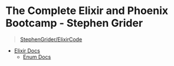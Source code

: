 # The Complete Elixir and Phoenix Bootcamp - Stephen Grider

> [StephenGrider/ElixirCode](https://github.com/StephenGrider/ElixirCode)

- [Elixir Docs](https://hexdocs.pm/elixir/Kernel.html)
  - [Enum Docs](https://hexdocs.pm/elixir/Enum.html#content)

